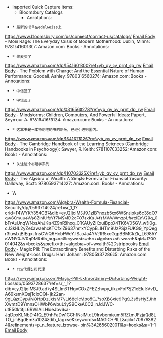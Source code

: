 - Imported Quick Capture items:
    - Bloomsbury Catalogs
        - Annotations:

*     * 最新的书单在edelweiss上



https://www.bloomsbury.com/us/connect/contact-us/catalogs/ [Email Body](https://files.todoist.com/ii0AgiPGX93GVykFS9YrSHwt3CYRmoJRwv3RxcVUH_AzMZEk7uWAH7UY-lfRzdfl/by/21878347/as/file.html)
    - Mom Rage: The Everyday Crisis of Modern Motherhood: Dubin, Minna: 9781541601307: Amazon.com: Books
        - Annotations:

*     * 果麦买了



https://www.amazon.com/dp/1541601300?ref=yb_qv_ov_prnt_dp_rw [Email Body](https://files.todoist.com/GNGhmApHTRCDnumOxIwNRjMa22wly_j4DUIE9RKhlJfR36QlCMhZdq5AJGvJ9sbd/by/21878347/as/file.html)
    - The Problem with Change: And the Essential Nature of Human Performance: Goodall, Ashley: 9780316560276: Amazon.com: Books
        - Annotations:

*     * 中信签了

*     * 中信签了



https://www.amazon.com/dp/0316560278?ref=yb_qv_ov_prnt_dp_rw [Email Body](https://files.todoist.com/KrhyVYiUrUAzqXSPsmqt5p_7DgmUV7rHqrmIp0lhmy-XEZ_W1yy7VByBoKggcf9g/by/21878347/as/file.html)
    - Mindstorms: Children, Computers, And Powerful Ideas: Papert, Seymour A: 9781541675124: Amazon.com: Books
        - Annotations:

*     * 这本书是一本特别老的书的新版，已经引进到国内。



https://www.amazon.com/dp/1541675126?ref=yb_qv_ov_prnt_dp_rw [Email Body](https://files.todoist.com/RVyfFIf08n_WJ0Ojqxqujjn57mwe81_IKktzbLp-PfCQTDtVwLybskqgL_-SH_EL/by/21878347/as/file.html)
    - The Cambridge Handbook of the Learning Sciences (Cambridge Handbooks in Psychology): Sawyer, R. Keith: 9781107033252: Amazon.com: Books
        - Annotations:

*     * 关注这个心理学系列



https://www.amazon.com/dp/110703325X?ref=yb_qv_ov_prnt_dp_rw [Email Body](https://files.todoist.com/u5ZmgB8-xi0msajtilan6RF9rdoII_H715jG5YNPsDKdTFZmY98vwLuRfJg10gBg/by/21878347/as/file.html)
    - The Algebra of Wealth: A Simple Formula for Financial Security: Galloway, Scott: 9780593714027: Amazon.com: Books
        - Annotations:

* W



https://www.amazon.com/Algebra-Wealth-Formula-Financial-
Security/dp/0593714024/ref=sr_1_1?crid=T4WYKY354CB7&dib=eyJ2IjoiMSJ9.1zIBYnxzb5cx6WSnsipks6c35qO7qw60muueWp6ZinIUfpYf7MSMD2cFO7sxKaJefsMWyWmzpLferzIEnVZ8q_6bFrAuUnqWNpsAhJKis4Z9nR8hxq_C1KAUyZlKxuiBppX4TK6VD5GV_w5i0g_cJ3kHL2yZe0awaehcKTCfxiZ9637hmxYCypBLIHTm9UzPSjzFUKG9_YpQegr3luwIxjBIEqxufnsCVrQ6HcbFWeY.ISJoJa4YVe1R5xcGqpBBMCkZk_L6985YoWNV0JV9qDM&dib_tag=se&keywords=the+algebra+of+wealth&qid=1709014042&s=books&sprefix=the+algebra+of+wealth%2Cstripbooks [Email Body](https://files.todoist.com/pfDUNyYf29fssvquM7rrmbA1g7GysFAWUpgJpChtHvn-IjUmiNoUqM8EmW5CyHDy/by/21878347/as/file.html)
    - Magic Pill: The Extraordinary Benefits and Disturbing Risks of the New Weight-Loss Drugs: Hari, Johann: 9780593728635: Amazon.com: Books
        - Annotations:

*     * rcw代理公司代理



https://www.amazon.com/Magic-Pill-Extraordinary-Disturbing-Weight-
Loss/dp/0593728637/ref=sr_1_1?dib=eyJ2IjoiMSJ9.ad7y4SLlm6THgvCOxZFEZzhvpy_tikzvFoP3j21eEluIsVvD_A69kemXQsjTcIxOQI-
jk22an-9gLQztCypJMOHpDzJxIsM7VLl68c1cMpo5C_7soXBCeIe9Pg9_3s5sHyZJhhXwmzD9YmnaOHWbP6wbuL9yS9CkeA0C2_nJdJWC-
utE5GktitjL6RWilAiLHloeJbv6sa-
JqDpoKLNbDr4fQ_E9hhFaDw1GChfNolM.dL9frvbemiaum5RZkmJFzjaQd8LTO_jmBgdEm3u1024&dib_tag=se&keywords=MAGIC+PILL&qid=1709793824&refinements=p_n_feature_browse-
bin%3A2656020011&s=books&sr=1-1 [Email Body](https://files.todoist.com/3uXwf8IWmQJonx6ZULJuhuekzYWGfFKtcjs7TgOxraPsE2TLFNP20rTy_pxAJXnl/by/21878347/as/file.html)
